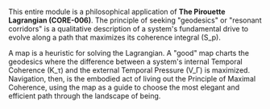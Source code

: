 This entire module is a philosophical application of **The Pirouette Lagrangian (CORE-006)**. The principle of seeking "geodesics" or "resonant corridors" is a qualitative description of a system's fundamental drive to evolve along a path that maximizes its coherence integral (S_p).

A map is a heuristic for solving the Lagrangian. A "good" map charts the geodesics where the difference between a system's internal Temporal Coherence (K_τ) and the external Temporal Pressure (V_Γ) is maximized. Navigation, then, is the embodied act of living out the Principle of Maximal Coherence, using the map as a guide to choose the most elegant and efficient path through the landscape of being.